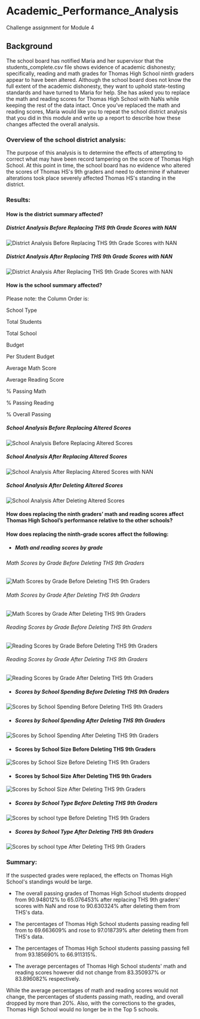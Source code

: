 # Academic_Performance_Analysis
Challenge assignment for Module 4

## Background
The school board has notified Maria and her supervisor that the students_complete.csv file shows evidence of academic dishonesty; specifically, reading and math grades for Thomas High School ninth graders appear to have been altered. Although the school board does not know the full extent of the academic dishonesty, they want to uphold state-testing standards and have turned to Maria for help. She has asked you to replace the math and reading scores for Thomas High School with NaNs while keeping the rest of the data intact. Once you’ve replaced the math and reading scores, Maria would like you to repeat the school district analysis that you did in this module and write up a report to describe how these changes affected the overall analysis.

### Overview of the school district analysis: 
The purpose of this analysis is to determine the effects of attempting to correct what may have been record tampering on the score of Thomas High School. At this point in time, the school board has no evidence who altered the scores of Thomas HS's 9th graders and need to determine if whatever alterations took place severely affected Thomas HS's standing in the district.   

### Results: 

#### How is the district summary affected?

##### District Analysis Before Replacing THS 9th Grade Scores with NAN
![District Analysis Before Replacing THS 9th Grade Scores with NAN](https://github.com/Itgotworse26/Academic_Performance_Analysis/blob/main/Results/District_Summary_Before_NAN.PNG)

##### District Analysis After Replacing THS 9th Grade Scores with NAN
![District Analysis After Replacing THS 9th Grade Scores with NAN](https://github.com/Itgotworse26/Academic_Performance_Analysis/blob/main/Results/District_Summary_After_NAN.PNG)


#### How is the school summary affected?
Please note: the Column Order is: 

School Type	

Total Students	

Total School 

Budget	

Per Student Budget	

Average Math Score	

Average Reading Score	

% Passing Math	

% Passing Reading	

% Overall Passing

##### School Analysis Before Replacing Altered Scores
![School Analysis Before Replacing Altered Scores](https://github.com/Itgotworse26/Academic_Performance_Analysis/blob/main/Results/THS_School_Summary_Before_NAN.PNG)


##### School Analysis After Replacing Altered Scores
![School Analysis After Replacing Altered Scores with NAN](https://github.com/Itgotworse26/Academic_Performance_Analysis/blob/main/Results/THS_School_Summary_After_NAN.PNG)

##### School Analysis After Deleting Altered Scores
![School Analysis After Deleting Altered Scores](https://github.com/Itgotworse26/Academic_Performance_Analysis/blob/main/Results/THS_School_Summary_No_THS_9th_Graders.PNG)



#### How does replacing the ninth graders’ math and reading scores affect Thomas High School’s performance relative to the other schools?


#### How does replacing the ninth-grade scores affect the following:

* ##### Math and reading scores by grade

###### Math Scores by Grade Before Deleting THS 9th Graders
![Math Scores by Grade Before Deleting THS 9th Graders](https://github.com/Itgotworse26/Academic_Performance_Analysis/blob/main/Results/Math_Scores_Before_NAN.PNG)

###### Math Scores by Grade After Deleting THS 9th Graders
![Math Scores by Grade After Deleting THS 9th Graders](https://github.com/Itgotworse26/Academic_Performance_Analysis/blob/main/Results/Math_Scores_No_THS_9th_Graders.PNG)


###### Reading Scores by Grade Before Deleting THS 9th Graders
![Reading Scores by Grade Before Deleting THS 9th Graders](https://github.com/Itgotworse26/Academic_Performance_Analysis/blob/main/Results/Reading_Scores_Before_NAN.PNG)

###### Reading Scores by Grade After Deleting THS 9th Graders
![Reading Scores by Grade After Deleting THS 9th Graders](https://github.com/Itgotworse26/Academic_Performance_Analysis/blob/main/Results/Reading_Scores_No_THS_9th_Graders.PNG)


* ##### Scores by School Spending Before Deleting THS 9th Graders
![Scores by School Spending Before Deleting THS 9th Graders](https://github.com/Itgotworse26/Academic_Performance_Analysis/blob/main/Results/Size_Summary_Before_NAN.PNG)

* ##### Scores by School Spending After Deleting THS 9th Graders
![Scores by School Spending After Deleting THS 9th Graders](https://github.com/Itgotworse26/Academic_Performance_Analysis/blob/main/Results/Spending_Summary_No_THS_9th_Grade.PNG)


* #### Scores by School Size Before Deleting THS 9th Graders
![Scores by School Size Before Deleting THS 9th Graders](https://github.com/Itgotworse26/Academic_Performance_Analysis/blob/main/Results/Size_Summary_Before_NAN.PNG)

* #### Scores by School Size After Deleting THS 9th Graders
![Scores by School Size After Deleting THS 9th Graders](https://github.com/Itgotworse26/Academic_Performance_Analysis/blob/main/Results/Size_Summary_No_THS_9th_Grade.PNG)


* ##### Scores by School Type Before Deleting THS 9th Graders
![Scores by school type Before Deleting THS 9th Graders](https://github.com/Itgotworse26/Academic_Performance_Analysis/blob/main/Results/Type_Summary_Before_NAN.PNG)

* ##### Scores by School Type After Deleting THS 9th Graders
![Scores by school type After Deleting THS 9th Graders](https://github.com/Itgotworse26/Academic_Performance_Analysis/blob/main/Results/Type_Summary_No_THS_9th_Grade.PNG)


### Summary: 
If the suspected grades were replaced, the effects on Thomas High School's standings would be large.

* The overall passing grades of Thomas High School students dropped from 90.948012% to 65.076453% after replacing THS 9th graders' scores with NaN and rose to 90.630324% after deleting them from THS's data.

* The percentages of Thomas High School students passing reading fell from to 69.663609% and rose to 97.018739% after deleting them from THS's data.

* The percentages of Thomas High School students passing passing fell from 93.185690% to 66.911315%.

* The average percentages of Thomas High School students' math and reading scores however did not change from 83.350937% or 83.896082% respectively. 

While the average percentages of math and reading scores would not change, the percentages of students passing math, reading, and overall dropped by more than 20%. Also, with the corrections to the grades, Thomas High School would no longer be in the Top 5 schools.